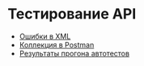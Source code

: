# Тестирование API
- [Ошибки в XML](https://docs.google.com/spreadsheets/d/1bR4GWjJ3a0yWZNhXuJpBGF_g6p6DvejCtS3cW7M1TNc/edit?usp=sharing)
- [Коллекция в Postman](https://christina-7751552.postman.co/workspace/Christina's-Workspace~00f10a23-d02d-4b9b-83cf-fcf7257ad470/collection/45484836-1183bd76-d42f-4adf-9a76-4cc8d2d40bf1?action=share&creator=45484836&active-environment=45484836-783a6aa8-a9af-4dfb-8cd2-e8590567232d)
- [Результаты прогона автотестов](https://github.com/Linazees/api/blob/main/DemoShopping.postman_test_run.json)

